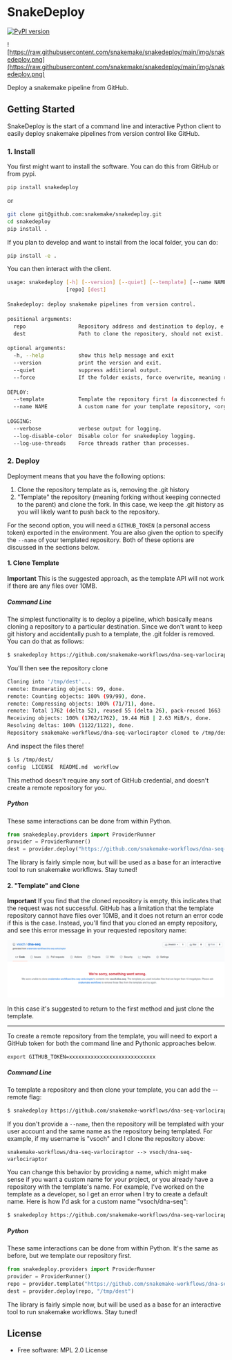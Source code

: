 # SnakeDeploy

[![PyPI version](https://badge.fury.io/py/snakedeploy.svg)](https://badge.fury.io/py/snakedeploy)

![https://raw.githubusercontent.com/snakemake/snakedeploy/main/img/snakedeploy.png](https://raw.githubusercontent.com/snakemake/snakedeploy/main/img/snakedeploy.png)

Deploy a snakemake pipeline from GitHub.

## Getting Started

SnakeDeploy is the start of a command line and interactive Python client
to easily deploy snakemake pipelines from version control like GitHub.

### 1. Install

You first might want to install the software. You can do this from GitHub or
from pypi.

```bash
pip install snakedeploy
```
or
```bash
git clone git@github.com:snakemake/snakedeploy.git
cd snakedeploy
pip install .
```

If you plan to develop and want to install from the local folder, you can do:

```bash
pip install -e .
```

You can then interact with the client.

```bash
usage: snakedeploy [-h] [--version] [--quiet] [--template] [--name NAME] [--verbose] [--log-disable-color] [--log-use-threads] [--force]
                   [repo] [dest]

Snakedeploy: deploy snakemake pipelines from version control.

positional arguments:
  repo                 Repository address and destination to deploy, e.g., <source> <dest>
  dest                 Path to clone the repository, should not exist.

optional arguments:
  -h, --help           show this help message and exit
  --version            print the version and exit.
  --quiet              suppress additional output.
  --force              If the folder exists, force overwrite, meaning remove and replace.

DEPLOY:
  --template           Template the repository first (a disconnected fork) then clone. GITHUB_TOKEN is required.
  --name NAME          A custom name for your template repository, <org/username>/<repository>.

LOGGING:
  --verbose            verbose output for logging.
  --log-disable-color  Disable color for snakedeploy logging.
  --log-use-threads    Force threads rather than processes.
```

### 2. Deploy

Deployment means that you have the following options:

 1. Clone the repository template as is, removing the .git history
 2. "Template" the repository (meaning forking without keeping connected to the parent) and clone the fork. In this case, we keep the .git history as you will likely want to push back to the repository.

For the second option, you will need a `GITHUB_TOKEN` (a personal access token) exported in
the environment. You are also given the option to specify the `--name` of your templated repository.
Both of these options are discussed in the sections below.

#### 1. Clone Template

**Important** This is the suggested approach, as the template API will not work if
there are any files over 10MB.

##### Command Line

The simplest functionality is to deploy a pipeline, which basically means 
cloning a repository to a particular destination. Since we don't want to keep git
history and accidentally push to a template, the .git folder is removed.
You can do that as follows:

```bash
$ snakedeploy https://github.com/snakemake-workflows/dna-seq-varlociraptor /tmp/dest
```
You'll then see the repository clone

```bash
Cloning into '/tmp/dest'...
remote: Enumerating objects: 99, done.
remote: Counting objects: 100% (99/99), done.
remote: Compressing objects: 100% (71/71), done.
remote: Total 1762 (delta 52), reused 55 (delta 26), pack-reused 1663
Receiving objects: 100% (1762/1762), 19.44 MiB | 2.63 MiB/s, done.
Resolving deltas: 100% (1122/1122), done.
Repository snakemake-workflows/dna-seq-varlociraptor cloned to /tmp/dest. Edit config and sample sheets.
```

And inspect the files there!

```bash
$ ls /tmp/dest/
config  LICENSE  README.md  workflow
```

This method doesn't require any sort of GitHub credential, and doesn't create a remote
repository for you.

##### Python

These same interactions can be done from within Python.

```python
from snakedeploy.providers import ProviderRunner
provider = ProviderRunner()
dest = provider.deploy("https://github.com/snakemake-workflows/dna-seq-varlociraptor", "/tmp/dest")
```

The library is fairly simple now, but will be used as a base for an interactive
tool to run snakemake workflows. Stay tuned!


#### 2. "Template" and Clone

**Important** If you find that the cloned repository is empty, this indicates that
the request was not successful. GitHub has a limitation that the template repository
cannot have files over 10MB, and it does not return an error code if this is the case.
Instead, you'll find that you cloned an empty repository, and see this error message
in your requested repository name:

![img/template-404.png](img/template-404.png)

In this case it's suggested to return to the first method and just clone the template.

---------------------

To create a remote repository from the template, you will need to export a GitHub
token for both the command line and Pythonic approaches below.

```
export GITHUB_TOKEN=xxxxxxxxxxxxxxxxxxxxxxxxxxxx
```

##### Command Line

To template a repository and then clone your template, you can add the --remote
flag:

```bash
$ snakedeploy https://github.com/snakemake-workflows/dna-seq-varlociraptor /tmp/dest --remote
```

If you don't provide a `--name`, then the repository will be templated with your
user account and the same name as the repository being templated. For example, if my username
is "vsoch" and I clone the repository above:

```
snakemake-workflows/dna-seq-varlociraptor --> vsoch/dna-seq-varlociraptor
```

You can change this behavior by providing a name, which might make sense if you want a custom
name for your project, or you already have a repository with the template's name. For example,
I've worked on the template as a developer, so I get an error when I try to create
a default name. Here is how I'd ask for a custom name "vsoch/dna-seq":

```bash
$ snakedeploy https://github.com/snakemake-workflows/dna-seq-varlociraptor /tmp/dest --remote --name vsoch/dna-seq
```

##### Python

These same interactions can be done from within Python. It's the same as before,
but we template our repository first.

```python
from snakedeploy.providers import ProviderRunner
provider = ProviderRunner()
repo = provider.template("https://github.com/snakemake-workflows/dna-seq-varlociraptor", name="vsoch/dna-seq")
dest = provider.deploy(repo, "/tmp/dest")
```

The library is fairly simple now, but will be used as a base for an interactive
tool to run snakemake workflows. Stay tuned!


## License

 * Free software: MPL 2.0 License
